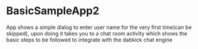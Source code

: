 # BasicSampleApp2
App shows a simple dialog to enter user name for the very first time(can be skipped), upon doing it takes you to a chat room activity which shows the basic steps to be followed to integrate with the dabkick chat engine
